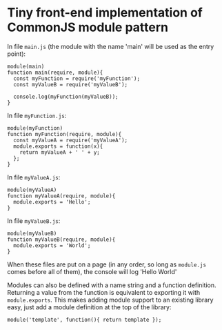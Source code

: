 Tiny front-end implementation of CommonJS module pattern
===

In file `main.js` (the module with the name 'main' will be used as the entry point):

    module(main)
    function main(require, module){
      const myFunction = require('myFunction');
      const myValueB = require('myValueB');

      console.log(myFunction(myValueB));
    }

In file `myFunction.js`:

    module(myFunction)
    function myFunction(require, module){
      const myValueA = require('myValueA');
      module.exports = function(x){
        return myValueA + ' ' + y;
      };
    }

In file `myValueA.js`:

    module(myValueA)
    function myValueA(require, module){
      module.exports = 'Hello';
    }

In file `myValueB.js`:

    module(myValueB)
    function myValueB(require, module){
      module.exports = 'World';
    }

When these files are put on a page (in any order, so long as `module.js` comes before all of them), the console will log 'Hello World'

Modules can also be defined with a name string and a function definition.  Returning a value from the function is equivalent to exporting it with `module.exports`.  This makes adding module support to an existing library easy, just add a module definition at the top of the library:

    module('template', function(){ return template });
